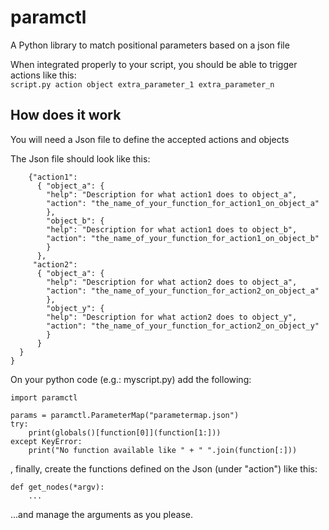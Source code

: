 # paramctl
A Python library to match positional parameters based on a json file

When integrated properly to your script, you should be able to trigger actions like this:  
```script.py action object extra_parameter_1 extra_parameter_n```

## How does it work
You will need a Json file to define the accepted actions and objects  

The Json file should look like this:
```{ "params": 
    {"action1":
      { "object_a": {
        "help": "Description for what action1 does to object_a",
        "action": "the_name_of_your_function_for_action1_on_object_a"
        },
        "object_b": {
        "help": "Description for what action1 does to object_b",
        "action": "the_name_of_your_function_for_action1_on_object_b"
        }
      },
     "action2":
      { "object_a": {
        "help": "Description for what action2 does to object_a",
        "action": "the_name_of_your_function_for_action2_on_object_a"
        },
        "object_y": {
        "help": "Description for what action2 does to object_y",
        "action": "the_name_of_your_function_for_action2_on_object_y"
        }
      }
  }
}
```

On your python code (e.g.: myscript.py) add the following:
```
import paramctl

params = paramctl.ParameterMap("parametermap.json")
try:
    print(globals()[function[0]](function[1:]))
except KeyError:
    print("No function available like " + " ".join(function[:]))

```
, finally, create the functions defined on the Json (under "action") like this: 
```
def get_nodes(*argv):
    ...
```
...and manage the arguments as you please.
